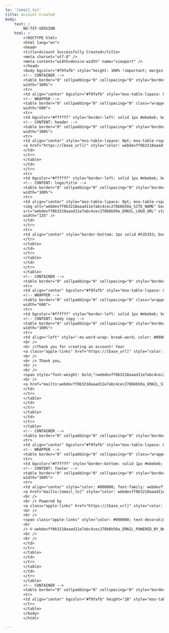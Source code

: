 ```yaml
---
to: '[email_to]'
title: Account Created
body:
    text: |
        NO-TXT-VERSION
    html: >
        <!DOCTYPE html>
        <html lang="en">
        <head>
        <title>Account Successfully Created</title>
        <meta charset="utf-8" />
        <meta content="width=device-width" name="viewport" />
        </head>
        <body bgcolor="#f9fafb" style="height: 100% !important; margin: 0; padding: 0;">
        <!-- CONTAINER -->
        <table border="0" cellpadding="0" cellspacing="0" style="border-collapse: collapse !important; mso-table-lspace: 0pt; mso-table-rspace: 0pt; table-layout: fixed;"
        width="100%">
        <tr>
        <td align="center" bgcolor="#f9fafb" style="mso-table-lspace: 0pt; mso-table-rspace: 0pt;">
        <!-- WRAPPER -->
        <table border="0" cellpadding="0" cellspacing="0" class="wrapper" style="border-collapse: collapse !important; mso-table-lspace: 0pt; mso-table-rspace: 0pt;"
        width="600">
        <tr>
        <td bgcolor="#ffffff" style="border-left: solid 1px #ebebeb; border-right: solid 1px #ebebeb; border-top: 4px solid webdevff0b3218aaad11e7abc4cec278b6b50a_EMAIL_PRIMARY_COLOR; mso-table-lspace: 0pt; mso-table-rspace: 0pt; padding: 16px 20px 10px 20px;">
        <!-- CONTENT: header -->
        <table border="0" cellpadding="0" cellspacing="0" style="border-collapse: collapse !important; mso-table-lspace: 0pt; mso-table-rspace: 0pt;"
        width="100%">
        <tr>
        <td align="center" style="mso-table-lspace: 0pt; mso-table-rspace: 0pt;">
        <a href="https://[base_url]/" style="color: webdevff0b3218aaad11e7abc4cec278b6b50a_EMAIL_PRIMARY_COLOR; font-family: webdevff0b3218aaad11e7abc4cec278b6b50a_EMAIL_FONT_FAMILY; font-size: 13px; font-weight: bold; line-height: 21px; text-decoration: underline;" target="_blank">[base_url]</a>
        </td>
        </tr>
        </table>
        </td>
        </tr>
        <tr>
        <td bgcolor="#ffffff" style="border-left: solid 1px #ebebeb; border-right: solid 1px #ebebeb; mso-table-lspace: 0pt; mso-table-rspace: 0pt; padding: 20px 20px 10px 20px;">
        <!-- CONTENT: logo/title -->
        <table border="0" cellpadding="0" cellspacing="0" style="border-collapse: collapse !important; mso-table-lspace: 0pt; mso-table-rspace: 0pt;"
        width="100%">
        <tr>
        <td align="center" style="mso-table-lspace: 0pt; mso-table-rspace: 0pt; padding: 0 0 20px 0;">
        <img alt="webdevff0b3218aaad11e7abc4cec278b6b50a_SITE_NAME" border="0" class="fluid-image" height="98"
        src="webdevff0b3218aaad11e7abc4cec278b6b50a_EMAIL_LOGO_URL" style="background-color: #fff; border: 0; color: webdevff0b3218aaad11e7abc4cec278b6b50a_EMAIL_PRIMARY_COLOR; display: block; font-family: webdevff0b3218aaad11e7abc4cec278b6b50a_EMAIL_FONT_FAMILY; font-size: 11px; font-weight: normal;   height: auto; line-height: 21px; outline: none; padding: 0; text-decoration: none;"
        width="135" />
        </td>
        </tr>
        <tr>
        <td align="center" style="border-bottom: 2px solid #535353; border-top: 2px solid #535353; color: webdevff0b3218aaad11e7abc4cec278b6b50a_EMAIL_PRIMARY_COLOR; font-family: webdevff0b3218aaad11e7abc4cec278b6b50a_EMAIL_FONT_FAMILY; font-size: 22px; line-height: 28px; mso-table-lspace: 0pt; mso-table-rspace: 0pt; padding: 12px 0 12px 0;">Account Successfully Created</td>
        </tr>
        </table>
        </td>
        </tr>
        </table>
        </td>
        </tr>
        </table>
        <!-- CONTAINER -->
        <table border="0" cellpadding="0" cellspacing="0" style="border-collapse: collapse !important; mso-table-lspace: 0pt; mso-table-rspace: 0pt; table-layout: fixed;" width="100%">
        <tr>
        <td align="center" bgcolor="#f9fafb" style="mso-table-lspace: 0pt; mso-table-rspace: 0pt;">
        <!-- WRAPPER -->
        <table border="0" cellpadding="0" cellspacing="0" class="wrapper" style="border-collapse: collapse !important; mso-table-lspace: 0pt; mso-table-rspace: 0pt;"
        width="600">
        <tr>
        <td bgcolor="#ffffff" style="border-left: solid 1px #ebebeb; border-right: solid 1px #ebebeb; mso-table-lspace: 0pt; mso-table-rspace: 0pt; padding: 20px 20px 30px 20px;">
        <!-- CONTENT: body copy -->
        <table border="0" cellpadding="0" cellspacing="0" style="border-collapse: collapse !important; mso-table-lspace: 0pt; mso-table-rspace: 0pt;"
        width="100%">
        <tr>
        <td align="left" style="-ms-word-wrap: break-word; color: #000000; font-family: webdevff0b3218aaad11e7abc4cec278b6b50a_EMAIL_FONT_FAMILY; font-size: 14px; font-weight: normal; line-height: 28px; max-width: 558px; mso-table-lspace: 0pt; mso-table-rspace: 0pt; word-wrap: break-word;">Dear [user_display_name],
        <br />
        <br />Thank you for creating an account! Your 
        <a class="apple-links" href="https://[base_url]" style="color: webdevff0b3218aaad11e7abc4cec278b6b50a_EMAIL_PRIMARY_COLOR; font-weight: bold; text-decoration: underline;" target="_blank">[base_url]</a> account (<strong>[email_to]</strong>) has been successfully created.
        <br />
        <br /> Thank you,
        <br />
        <br />
        <span style="font-weight: bold;">webdevff0b3218aaad11e7abc4cec278b6b50a_EMAIL_SIGNATURE_NAME</span>
        <br />
        <a href="mailto:webdevff0b3218aaad11e7abc4cec278b6b50a_EMAIL_SIGNATURE_EMAIL" style="color: webdevff0b3218aaad11e7abc4cec278b6b50a_EMAIL_PRIMARY_COLOR; font-weight: bold; text-decoration: underline;">webdevff0b3218aaad11e7abc4cec278b6b50a_EMAIL_SIGNATURE_EMAIL</a>
        </td>
        </tr>
        </table>
        </td>
        </tr>
        </table>
        </td>
        </tr>
        </table>
        <!-- CONTAINER -->
        <table border="0" cellpadding="0" cellspacing="0" style="border-collapse: collapse !important; mso-table-lspace: 0pt; mso-table-rspace: 0pt; table-layout: fixed;" width="100%">
        <tr>
        <td align="center" bgcolor="#f9fafb" style="mso-table-lspace: 0pt; mso-table-rspace: 0pt;">
        <!-- WRAPPER -->
        <table border="0" cellpadding="0" cellspacing="0" class="wrapper" style="border-collapse: collapse !important; mso-table-lspace: 0pt; mso-table-rspace: 0pt;" width="600">
        <tr>
        <td bgcolor="#ffffff" style="border-bottom: solid 1px #ebebeb; border-left: solid 1px #ebebeb; border-right: solid 1px #ebebeb; border-top: 1px solid #d5d5d5; mso-table-lspace: 0pt; mso-table-rspace: 0pt; padding: 20px 20px 10px 20px;">
        <!-- CONTENT: footer -->
        <table border="0" cellpadding="0" cellspacing="0" style="border-collapse: collapse !important; mso-table-lspace: 0pt; mso-table-rspace: 0pt;"
        width="100%">
        <tr>
        <td align="center" style="color: #000000; font-family: webdevff0b3218aaad11e7abc4cec278b6b50a_EMAIL_FONT_FAMILY; font-size: 13px; font-weight: normal; line-height: 21px; mso-table-lspace: 0pt; mso-table-rspace: 0pt;">This email was sent to
        <a href="mailto:[email_to]" style="color: webdevff0b3218aaad11e7abc4cec278b6b50a_EMAIL_PRIMARY_COLOR; font-weight: bold; text-decoration: underline;" target="_blank">[email_to]</a>
        <br />
        <br /> Powered by
        <a class="apple-links" href="https://[base_url]" style="color: webdevff0b3218aaad11e7abc4cec278b6b50a_EMAIL_PRIMARY_COLOR; font-weight: bold; text-decoration: underline;" target="_blank">[base_url]</a> hosted by <a href="https://webdevff0b3218aaad11e7abc4cec278b6b50a_EMAIL_POWERED_BY_URL" style="color: webdevff0b3218aaad11e7abc4cec278b6b50a_EMAIL_PRIMARY_COLOR; font-weight: bold; text-decoration: underline;" target="_blank">webdevff0b3218aaad11e7abc4cec278b6b50a_EMAIL_POWERED_BY_NAME</a>
        <br />
        <br />
        <span class="apple-links" style="color: #000000; text-decoration: none;">MaRS Centre | 661 University Ave, Suite 510 | Toronto, Ontario | Canada M5G 0A3</span>
        <br
        /> © webdevff0b3218aaad11e7abc4cec278b6b50a_EMAIL_POWERED_BY_NAME. All Rights Reserved.
        <br />
        <br />
        </td>
        </tr>
        </table>
        </td>
        </tr>
        </table>
        </td>
        </tr>
        </table>
        <!-- CONTAINER -->
        <table border="0" cellpadding="0" cellspacing="0" style="border-collapse: collapse !important; mso-table-lspace: 0pt; mso-table-rspace: 0pt; table-layout: fixed;" width="100%">
        <tr>
        <td align="center" bgcolor="#f9fafb" height="28" style="mso-table-lspace: 0pt; mso-table-rspace: 0pt;">&nbsp;</td>
        </tr>
        </table>
        </body>
        </html>

---
```

